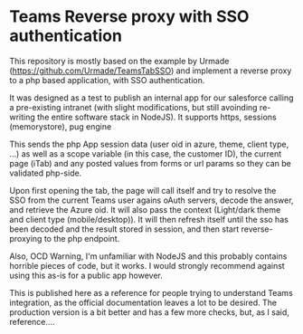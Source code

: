 # Teams Reverse proxy with SSO authentication
This repository is mostly based on the example by Urmade (https://github.com/Urmade/TeamsTabSSO) and implement a reverse proxy to a php based application, with SSO authentication.

It was designed as a test to publish an internal app for our salesforce calling a pre-existing intranet (with slight modifications, but still avoinding re-writing the entire software stack in NodeJS). 
It supports https, sessions (memorystore), pug engine

This sends the php App session data (user oid in azure, theme, client type, ...) as well as a scope variable (in this case, the customer ID), the current page (iTab) and any posted values from forms or url params so they can be validated php-side.

Upon first opening the tab, the page will call itself and try to resolve the SSO from the current Teams user agains oAuth servers, decode the answer, and retrieve the Azure oid. It will also pass the context (Light/dark theme and client type (mobile/desktop)). It will then refresh itself until the sso has been decoded and the result stored in session, and then start reverse-proxying to the php endpoint.

Also, OCD Warning, I'm unfamiliar with NodeJS and this probably contains horrible pieces of code, but it works. I would strongly recommend against using this as-is for a public app however.

This is published here as a reference for people trying to understand Teams integration, as the official documentation leaves a lot to be desired.
The production version is a bit better and has a few more checks, but, as I said, reference....
